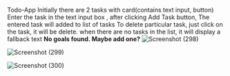 Todo-App
Initially there are 2 tasks with card(contains text input, button)
Enter the task in the text input box , after clicking Add Task button, The entered task will added to list of tasks
To delete particular task, just click on the task, it will be delete.
when there are no tasks in the list, it will display a fallback text **No goals found. Maybe add one?**
![Screenshot (298)](https://github.com/pallavisuma84/todo-app/assets/85620080/2233407f-200b-4565-af85-44543448c945)

![Screenshot (299)](https://github.com/pallavisuma84/todo-app/assets/85620080/100cd10d-8dc0-4cd0-863d-0cbf3c5cc94e)

![Screenshot (300)](https://github.com/pallavisuma84/todo-app/assets/85620080/d4368c68-b9cd-45c6-8e2c-aec6c7894c44)




